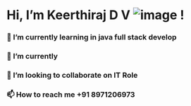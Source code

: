 # Hi, I’m Keerthiraj D V ![image](https://github.com/user-attachments/assets/118e5a68-1b53-4bad-b805-32b262e39118) !

### 👀 I’m  currently learning in java full stack develop 
### 🌱 I’m currently 
### 💞️ I’m looking to collaborate on IT Role 
### 📫 How to reach me +91 8971206973
